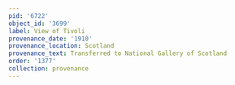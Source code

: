 ```yaml
---
pid: '6722'
object_id: '3699'
label: View of Tivoli
provenance_date: '1910'
provenance_location: Scotland
provenance_text: Transferred to National Gallery of Scotland
order: '1377'
collection: provenance
---
```

